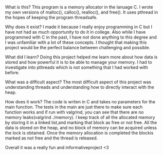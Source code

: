 What is this? 
This program is a memory allocator in the lanuage C. I wrote my own versions of
malloc(), calloc(), realloc(), and free(). It uses pthread in the hopes of keeping the
program threadsafe.

Why does it exist?
I made it because I really enjoy programming in C but I have not had
as much opportunity to do it in college. Also while I have programmed with C in the past,
I have not done anything to this degree and I was unfamiliar with a lot of these concepts. 
I thought that making this project would be the perfect balance between challenging and 
possible.

What did I learn?
Doing this project helped me learn more about how data is stored and how powerful it is to
be able to manage your memory. I had to investigate into pthreads which is not something 
that I had worked with before. 

What was a difficult aspect?
The most difficult aspect of this project was understanding threads and understanding how to 
directly interact with the heap.

How does it work?
The code is writen in C and takes no parameters for the main function. The tests in the main 
are just there to make sure each function works and if run with valgrind, you can see that there 
are no memory leaks(valgrind ./memory). I keep track of all the allocated memory by storing it in
a linked list,and marking that block as free or not free. All the data is stored on the heap, and
no block of memory can be acquired unless the lock is obtained. Once the memory allocation is completed the blockis marked as not free and the thread is released. 

Overall it was a really fun and informativeproject <3

